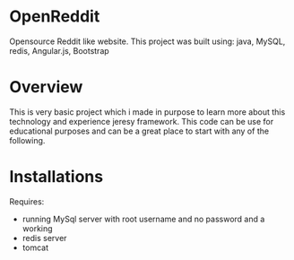 OpenReddit
==========

Opensource Reddit like website. This project was built using: java, MySQL, redis, Angular.js, Bootstrap

Overview
==========
This is very basic project which i made in purpose to learn more about this technology and experience jeresy framework.
This code can be use for educational purposes and can be a great place to start with any of the following.


Installations
==========
Requires: 
- running MySql server with root username and no password and a working 
- redis server
- tomcat

